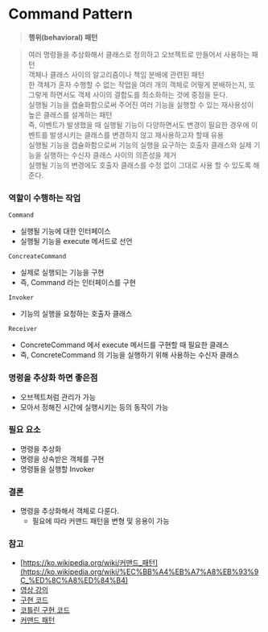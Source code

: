 # Command Pattern
> **행위(behavioral) 패턴**

> 여러 명령들을 추상화해서 클래스로 정의하고 오브젝트로 만들어서 사용하는 패턴 <br>
> 객체나 클래스 사이의 알고리즘이나 책임 분배에 관련된 패턴 <br>
> 한 객체가 혼자 수행할 수 없는 작업을 여러 개의 객체로 어떻게 분배하는지, 또 그렇게 하면서도 객체 사이의 결합도를 최소화하는 것에 중점을 둔다.<br> 
> 실행될 기능을 캡슐화함으로써 주어진 여러 기능을 실행할 수 있는 재사용성이 높은 클래스를 설계하는 패턴 <br>
> 즉, 이벤트가 발생했을 때 실행될 기능이 다양하면서도 변경이 필요한 경우에 이벤트를 발생시키는 클래스를 변경하지 않고 재사용하고자 할때 유용<br> 
> 실행될 기능을 캡슐화함으로써 기능의 실행을 요구하는 호출자 클래스와 실제 기능을 실행하는 수신자 클래스 사이의 의존성을 제거 <br>
> 실행될 기능의 변경에도 호출자 클래스를 수정 없이 그대로 사용 할 수 있도록 해준다.<br>

### 역할이 수행하는 작업
`Command`
- 실행될 기능에 대한 인터페이스 
- 실행될 기능을 execute 메서드로 선언

`ConcreateCommand`
- 실제로 실행되는 기능을 구현
- 즉, Command 라는 인터페이스를 구현

`Invoker`
- 기능의 실행을 요청하는 호출자 클래스

`Receiver`
- ConcreteCommand 에서 execute 메서드를 구현할 때 필요한 클래스 
- 즉, ConcreteCommand 의 기능을 실행하기 위해 사용하는 수신자 클래스

### 명령을 추상화 하면 좋은점
- 오브젝트처럼 관리가 가능
- 모아서 정해진 시간에 실행시키는 등의 동작이 가능

### 필요 요소

- 명령을 추상화
- 명령을 상속받은 객체를 구현
- 명령들을 실행할 Invoker

### 결론

- 명령을 추상화해서 객체로 다룬다.
    - 필요에 따라 커맨드 패턴을 변형 및 응용이 가능

### 참고

- [https://ko.wikipedia.org/wiki/커맨드_패턴](https://ko.wikipedia.org/wiki/%EC%BB%A4%EB%A7%A8%EB%93%9C_%ED%8C%A8%ED%84%B4)
- [영상 강의](https://www.youtube.com/watch?v=bUULgkwaicQ)
- [구현 코드](https://colab.research.google.com/github/NoCodeProgram/DesignPatterns/blob/main/Behavioral/commandP.ipynb)
- [코틀린 구현 코드](https://pl.kotl.in/VDAGXWlbe)
- [커맨드 패턴](https://gmlwjd9405.github.io/2018/07/07/command-pattern.html)